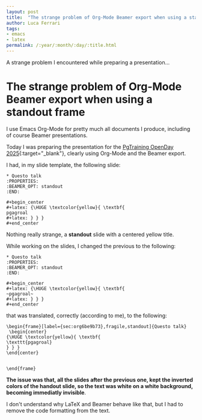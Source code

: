 ```yaml
---
layout: post
title:  "The strange problem of Org-Mode Beamer export when using a standout frame"
author: Luca Ferrari
tags:
- emacs
- latex
permalink: /:year/:month/:day/:title.html
---
```

A strange problem I encountered while preparing a presentation...

# The strange problem of Org-Mode Beamer export when using a standout frame

I use Emacs Org-Mode for pretty much all documents I produce, including of course Beamer presentations.

Today I was preparing the presentation for the [PgTraining OpenDay 2025](https://pgtraining.gitlab.io/openday/){:target="_blank"}, clearly using Org-Mode and the Beamer export.

I had, in my slide template, the following slide:

```
* Questo talk
:PROPERTIES:
:BEAMER_OPT: standout
:END:

#+begin_center
#+latex: {\HUGE \textcolor{yellow}{ \textbf{
pgagroal
#+latex: } } }
#+end_center
```


Nothing really strange, a **standout** slide with a centered yellow title.

While working on the slides, I changed the previous to the following:


```
* Questo talk
:PROPERTIES:
:BEAMER_OPT: standout
:END:

#+begin_center
#+latex: {\HUGE \textcolor{yellow}{ \textbf{
~pgagroal~
#+latex: } } }
#+end_center
```

that was translated, correctly (according to me), to the following:


```
\begin{frame}[label={sec:org6be9b73},fragile,standout]{Questo talk}
 \begin{center}
{\HUGE \textcolor{yellow}{ \textbf{
\texttt{pgagroal}
} } }
\end{center}


\end{frame}
```

**The issue was that, all the slides after the previous one, kept the inverted colors of the handout slide, so the text was white on a white background, becoming immediatly invisible**.

I don't understand why LaTeX and Beamer behave like that, but I had to remove the code formatting from the text.
